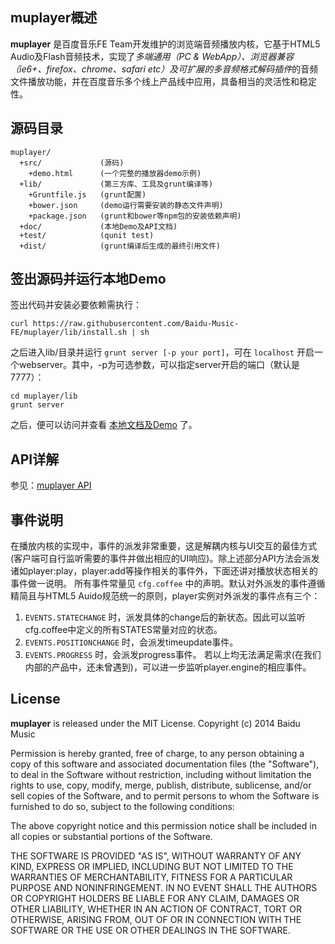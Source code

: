 ## muplayer概述
**muplayer** 是百度音乐FE Team开发维护的浏览端音频播放内核，它基于HTML5 Audio及Flash音频技术，实现了*多端通用（PC & WebApp）、浏览器兼容（ie6+、firefox、chrome、safari etc）及可扩展的多音频格式解码插件*的音频文件播放功能，并在百度音乐多个线上产品线中应用，具备相当的灵活性和稳定性。


## 源码目录
```text
muplayer/
  +src/             (源码)
    +demo.html      (一个完整的播放器demo示例)
  +lib/             (第三方库、工具及grunt编译等)
    +Gruntfile.js   (grunt配置)
    +bower.json     (demo运行需要安装的静态文件声明)
    +package.json   (grunt和bower等npm包的安装依赖声明)
  +doc/             (本地Demo及API文档)
  +test/            (qunit test)
  +dist/            (grunt编译后生成的最终引用文件)
```


## 签出源码并运行本地Demo
签出代码并安装必要依赖需执行：

```shell
curl https://raw.githubusercontent.com/Baidu-Music-FE/muplayer/lib/install.sh | sh
```

之后进入lib/目录并运行 `grunt server [-p your port]`，可在 `localhost` 开启一个webserver。其中，-p为可选参数，可以指定server开启的端口（默认是7777）：

```shell
cd muplayer/lib
grunt server
```

之后，便可以访问并查看 [本地文档及Demo](http://localhost:7777/) 了。


## API详解
参见：[muplayer API](http://labs.music.baidu.com/demo/muplayer/doc/api.html)

## 事件说明
在播放内核的实现中，事件的派发非常重要，这是解耦内核与UI交互的最佳方式 (客户端可自行监听需要的事件并做出相应的UI响应)。除上述部分API方法会派发诸如player:play，player:add等操作相关的事件外，下面还讲对播放状态相关的事件做一说明。
所有事件常量见 `cfg.coffee` 中的声明。默认对外派发的事件遵循精简且与HTML5 Auido规范统一的原则，player实例对外派发的事件点有三个：
1. `EVENTS.STATECHANGE` 时，派发具体的change后的新状态。因此可以监听cfg.coffee中定义的所有STATES常量对应的状态。
2. `EVENTS.POSITIONCHANGE` 时，会派发timeupdate事件。
3. `EVENTS.PROGRESS` 时，会派发progress事件。
若以上均无法满足需求(在我们内部的产品中，还未曾遇到)，可以进一步监听player.engine的相应事件。


## License
**muplayer** is released under the MIT License.
Copyright (c) 2014 Baidu Music

Permission is hereby granted, free of charge, to any person obtaining a copy of this software and associated documentation files (the "Software"), to deal in the Software without restriction, including without limitation the rights to use, copy, modify, merge, publish, distribute, sublicense, and/or sell copies of the Software, and to permit persons to whom the Software is furnished to do so, subject to the following conditions:

The above copyright notice and this permission notice shall be included in all copies or substantial portions of the Software.

THE SOFTWARE IS PROVIDED "AS IS", WITHOUT WARRANTY OF ANY KIND, EXPRESS OR IMPLIED, INCLUDING BUT NOT LIMITED TO THE WARRANTIES OF MERCHANTABILITY, FITNESS FOR A PARTICULAR PURPOSE AND NONINFRINGEMENT. IN NO EVENT SHALL THE AUTHORS OR COPYRIGHT HOLDERS BE LIABLE FOR ANY CLAIM, DAMAGES OR OTHER LIABILITY, WHETHER IN AN ACTION OF CONTRACT, TORT OR OTHERWISE, ARISING FROM, OUT OF OR IN CONNECTION WITH THE SOFTWARE OR THE USE OR OTHER DEALINGS IN THE SOFTWARE.
